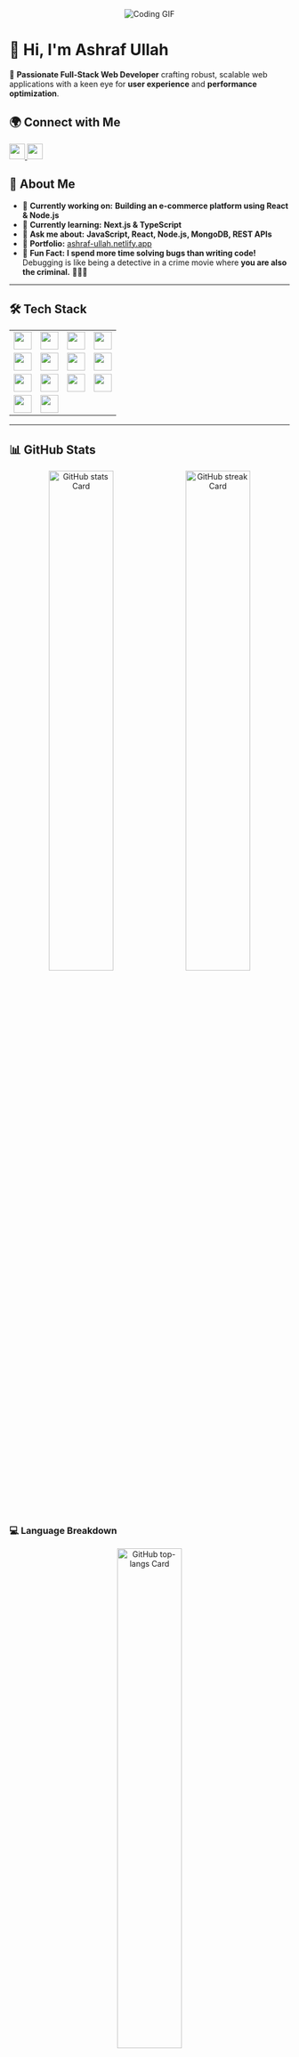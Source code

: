<div align="center">
   <img src="https://miro.medium.com/v2/resize:fit:1358/0*FGD6BUzzZs1VJLuY.gif" alt="Coding GIF">
</div>

# 👋 Hi, I'm Ashraf Ullah  

🚀 **Passionate Full-Stack Web Developer** crafting robust, scalable web applications with a keen eye for **user experience** and **performance optimization**.


## 🌍 Connect with Me  
<p align="left">
   <a href="https://www.linkedin.com/in/ashraf-ullah-2b731524b/" target="_blank">
      <img src="https://img.shields.io/badge/LinkedIn-0077B5?style=for-the-badge&logo=linkedin&logoColor=white" height="28">
   </a> 
   <a href="https://x.com/ashraf_ullah_01" target="_blank">
      <img src="https://img.shields.io/badge/Twitter-000000?style=for-the-badge&logo=X&logoColor=white" height="28">
   </a>
</p>

## 🚀 About Me
- 💼 **Currently working on:** **Building an e-commerce platform using React & Node.js**  
- 🌱 **Currently learning:** **Next.js & TypeScript**  
- 💬 **Ask me about:** **JavaScript, React, Node.js, MongoDB, REST APIs**  
- 📂 **Portfolio:** [ashraf-ullah.netlify.app](https://ashraf-ullah.netlify.app/)
- 🚀 **Fun Fact:** **I spend more time solving bugs than writing code!** Debugging is like being a detective in a crime movie where **you are also the criminal.** 🕵️‍♂️🐞  


---

## 🛠️ Tech Stack  
<table>
  <tr>
    <td><img src="https://img.shields.io/badge/JavaScript-F7DF1C?logo=javascript&logoColor=white" height="32"></td>
    <td><img src="https://img.shields.io/badge/TypeScript-3178C6?logo=typescript&logoColor=white" height="32"></td>
    <td><img src="https://img.shields.io/badge/React-20232A?logo=react&logoColor=61DAFB" height="32"></td>
    <td><img src="https://img.shields.io/badge/Node.js-8CC84B?logo=node.js&logoColor=white" height="32"></td>
  </tr>
  <tr>
    <td><img src="https://img.shields.io/badge/Tailwind_CSS-38B2AC?logo=tailwind-css&logoColor=white" height="32"></td>
    <td><img src="https://img.shields.io/badge/Express-000000?logo=express&logoColor=white" height="32"></td>
    <td><img src="https://img.shields.io/badge/MongoDB-4EA94B?logo=mongodb&logoColor=white" height="32"></td>
    <td><img src="https://img.shields.io/badge/Firebase-FFCA28?logo=firebase&logoColor=white" height="32"></td>
  </tr>
  <tr>
    <td><img src="https://img.shields.io/badge/Framer_Motion-0085FF?logo=framer&logoColor=white" height="32"></td>
    <td><img src="https://img.shields.io/badge/Lottie-FF6F00?logo=lottie&logoColor=white" height="32"></td>
    <td><img src="https://img.shields.io/badge/Postman-FF6C37?logo=postman&logoColor=white" height="32"></td>
    <td><img src="https://img.shields.io/badge/Visual_Studio_Code-007ACC?logo=visual-studio-code&logoColor=white" height="32"></td>
  </tr>
  <tr>
    <td><img src="https://img.shields.io/badge/Figma-F24E1E?logo=figma&logoColor=white" height="32"></td>
    <td><img src="https://img.shields.io/badge/Notion-000000?logo=notion&logoColor=white" height="32"></td>
  </tr>
</table>

---

## 📊 GitHub Stats  

<p align="center">
  <img width="48%" src="https://github-readme-stats.vercel.app/api?username=AaSsHhRrAaFf&theme=react&show_icons=true&include_all_commits=true&count_private=true" alt="GitHub stats Card" />
  <img width="48%" src="https://streak-stats.demolab.com/?user=AaSsHhRrAaFf&theme=react&mode=daily" alt="GitHub streak Card" />
</p>

### 💻 Language Breakdown  
<p align="center">
  <img width="48%" src="https://github-readme-stats.vercel.app/api/top-langs?username=AaSsHhRrAaFf&theme=react&layout=compact&langs_count=6" alt="GitHub top-langs Card" />
</p>

